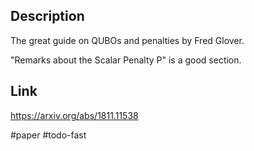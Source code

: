 ## Description
The great guide on QUBOs and penalties by Fred Glover.

"Remarks about the Scalar Penalty P" is a good section.

## Link
https://arxiv.org/abs/1811.11538

#paper #todo-fast